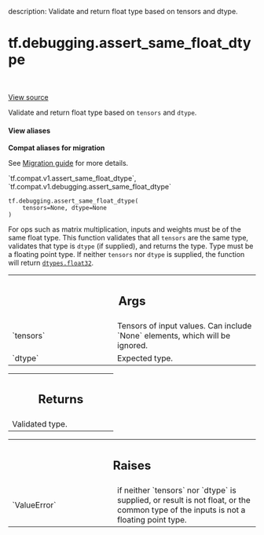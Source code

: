 description: Validate and return float type based on tensors and dtype.

<div itemscope itemtype="http://developers.google.com/ReferenceObject">
<meta itemprop="name" content="tf.debugging.assert_same_float_dtype" />
<meta itemprop="path" content="Stable" />
</div>

# tf.debugging.assert_same_float_dtype

<!-- Insert buttons and diff -->

<table class="tfo-notebook-buttons tfo-api nocontent" align="left">

</table>

<a target="_blank" class="external" href="/code/stable/tensorflow/python/ops/check_ops.py">View source</a>



Validate and return float type based on `tensors` and `dtype`.


<section class="expandable">
  <h4 class="showalways">View aliases</h4>
  <p>
<b>Compat aliases for migration</b>
<p>See
<a href="https://www.tensorflow.org/guide/migrate">Migration guide</a> for
more details.</p>
<p>`tf.compat.v1.assert_same_float_dtype`, `tf.compat.v1.debugging.assert_same_float_dtype`</p>
</p>
</section>

<pre class="devsite-click-to-copy prettyprint lang-py tfo-signature-link">
<code>tf.debugging.assert_same_float_dtype(
    tensors=None, dtype=None
)
</code></pre>



<!-- Placeholder for "Used in" -->

For ops such as matrix multiplication, inputs and weights must be of the
same float type. This function validates that all `tensors` are the same type,
validates that type is `dtype` (if supplied), and returns the type. Type must
be a floating point type. If neither `tensors` nor `dtype` is supplied,
the function will return <a href="../../tf/dtypes.md#float32"><code>dtypes.float32</code></a>.

<!-- Tabular view -->
 <table class="responsive fixed orange">
<colgroup><col width="214px"><col></colgroup>
<tr><th colspan="2"><h2 class="add-link">Args</h2></th></tr>

<tr>
<td>
`tensors`<a id="tensors"></a>
</td>
<td>
Tensors of input values. Can include `None` elements, which will be
ignored.
</td>
</tr><tr>
<td>
`dtype`<a id="dtype"></a>
</td>
<td>
Expected type.
</td>
</tr>
</table>



<!-- Tabular view -->
 <table class="responsive fixed orange">
<colgroup><col width="214px"><col></colgroup>
<tr><th colspan="2"><h2 class="add-link">Returns</h2></th></tr>
<tr class="alt">
<td colspan="2">
Validated type.
</td>
</tr>

</table>



<!-- Tabular view -->
 <table class="responsive fixed orange">
<colgroup><col width="214px"><col></colgroup>
<tr><th colspan="2"><h2 class="add-link">Raises</h2></th></tr>

<tr>
<td>
`ValueError`<a id="ValueError"></a>
</td>
<td>
if neither `tensors` nor `dtype` is supplied, or result is not
float, or the common type of the inputs is not a floating point type.
</td>
</tr>
</table>

